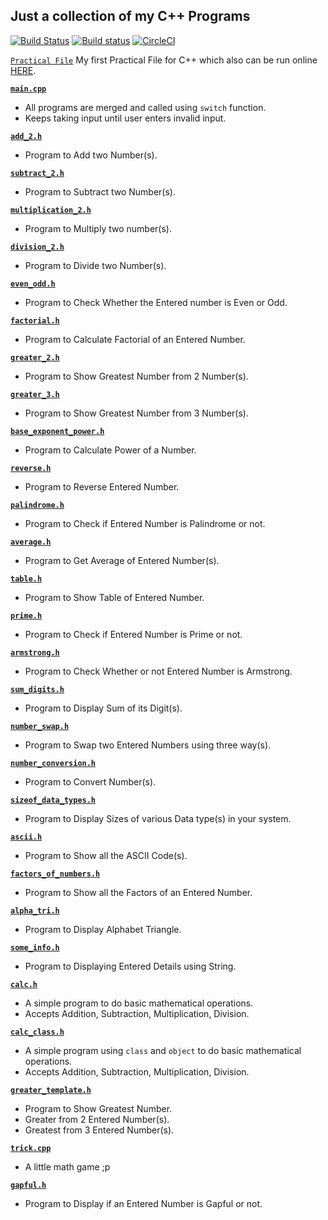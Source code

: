 Just a collection of my C++ Programs
---

[![Build Status](https://travis-ci.com/crazyuploader/CPP.svg?branch=master)](https://travis-ci.com/crazyuploader/CPP) [![Build status](https://ci.appveyor.com/api/projects/status/kqeqnrs6jcq9voi3?svg=true)](https://ci.appveyor.com/project/crazyuploader/cpp) [![CircleCI](https://circleci.com/gh/crazyuploader/CPP.svg?style=svg)](https://circleci.com/gh/crazyuploader/CPP)

[`Practical File`](/Practical_File) My first Practical File for C++ which also can be run online [HERE](https://practicalcpp.jugalkishore.repl.run/).

<b>[`main.cpp`](main.cpp)</b>
* All programs are merged and called using `switch` function.
* Keeps taking input until user enters invalid input.

<b>[`add_2.h`](add_2.h)</b>
* Program to Add two Number(s).

<b>[`subtract_2.h`](subtract_2.h)</b>
* Program to Subtract two Number(s).

<b>[`multiplication_2.h`](multiplication_2.h)</b>
* Program to Multiply two number(s).

<b>[`division_2.h`](multiplication_2.h)</b>
* Program to Divide two Number(s).

<b>[`even_odd.h`](even_odd.h)</b>
* Program to Check Whether the Entered number is Even or Odd.

<b>[`factorial.h`](factorial.h)</b>
* Program to Calculate Factorial of an Entered Number.

<b>[`greater_2.h`](greater_2.h)</b>
* Program to Show Greatest Number from 2 Number(s).

<b>[`greater_3.h`](greater_3.h)</b>
* Program to Show Greatest Number from 3 Number(s).

<b>[`base_exponent_power.h`](base_exponent_power.h)</b>
* Program to Calculate Power of a Number.

<b>[`reverse.h`](reverse.h)</b>
* Program to Reverse Entered Number.

<b>[`palindrome.h`](palindrome.h)</b>
* Program to Check if Entered Number is Palindrome or not.

<b>[`average.h`](average.h)</b>
* Program to Get Average of Entered Number(s).

<b>[`table.h`](table.h)</b>
* Program to Show Table of Entered Number.

<b>[`prime.h`](prime.h)</b>
* Program to Check if Entered Number is Prime or not.

<b>[`armstrong.h`](armstrong.h)</b>
* Program to Check Whether or not Entered Number is Armstrong.

<b>[`sum_digits.h`](sum_digits.h)</b>
* Program to Display Sum of its Digit(s).

<b>[`number_swap.h`](number_swap.h)</b>
* Program to Swap two Entered Numbers using three way(s).

<b>[`number_conversion.h`](number_conversion.h)</b>
* Program to Convert Number(s).

<b>[`sizeof_data_types.h`](sizeof_data_types.h)</b>
* Program to Display Sizes of various Data type(s) in your system.

<b>[`ascii.h`](ascii.h)</b>
* Program to Show all the ASCII Code(s).

<b>[`factors_of_numbers.h`](factors_of_numbers.h)</b>
* Program to Show all the Factors of an Entered Number.

<b>[`alpha_tri.h`](alpha_tri.h)</b>
* Program to Display Alphabet Triangle.

<b>[`some_info.h`](some_info.h)</b>
* Program to Displaying Entered Details using String.

<b>[`calc.h`](calc.h)</b>
* A simple program to do basic mathematical operations.
* Accepts Addition, Subtraction, Multiplication, Division.

<b>[`calc_class.h`](calc_class.h)</b>
* A simple program using `class` and `object` to do basic mathematical operations.
* Accepts Addition, Subtraction, Multiplication, Division.

<b>[`greater_template.h`](greater_template.h)</b>
* Program to Show Greatest Number.
* Greater from 2 Entered Number(s).
* Greatest from 3 Entered Number(s).

<b>[`trick.cpp`](trick.cpp)</b>
* A little math game ;p

<b>[`gapful.h`](gapful.h)</b>
* Program to Display if an Entered Number is Gapful or not.